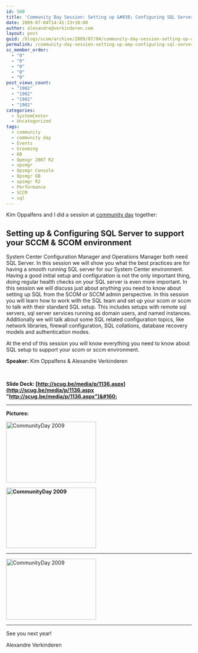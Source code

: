 ```yaml
---
id: 580
title: 'Community Day Session: Setting up &#038; Configuring SQL Server to support your SCCM &#038; SCOM environment'
date: 2009-07-04T14:41:13+10:00
author: alexandre@verkinderen.com
layout: post
guid: /blogs/scom/archive/2009/07/04/community-day-session-setting-up-amp-configuring-sql-server-to-support-your-sccm-amp-scom-environment.aspx
permalink: /community-day-session-setting-up-amp-configuring-sql-server-to-support-your-sccm-amp-scom-environment/
sc_member_order:
  - "0"
  - "0"
  - "0"
  - "0"
  - "0"
post_views_count:
  - "1902"
  - "1902"
  - "1902"
  - "1902"
categories:
  - SystemCenter
  - Uncategorized
tags:
  - community
  - community day
  - Events
  - Grooming
  - KB
  - Opmsgr 2007 R2
  - opsmgr
  - Opsmgr Console
  - Opsmgr DB
  - opsmgr R2
  - Performance
  - SCCM
  - sql
---
```

Kim Oppalfens and I did a session at <a href="http://www.communityday.be" target="_blank">community day</a> together:

## Setting up & Configuring SQL Server to support your SCCM & SCOM environment

System Center Configuration Manager and Operations Manager both need SQL Server. In this session we will show you what the best practices are for having a smooth running SQL server for our System Center environment. Having a good initial setup and configuration is not the only important thing, doing regular health checks on your SQL server is even more important. In this session we will discuss just about anything you need to know about setting up SQL from the SCOM or SCCM admin perspective. In this session you will learn how to work with the SQL team and set up your scom or sccm to talk with their standard SQL setup. This includes setups with remote sql servers, sql server services running as domain users, and named instances. Additionally we will talk about some SQL related configuration topics, like network libraries, firewall configuration, SQL collations, database recovery models and authentication modes.

At the end of this session you will know everything you need to know about SQL setup to support your scom or sccm environment.

**Speaker:** Kim Oppalfens & Alexandre Verkinderen

&#160;

**Slide Deck: [http://scug.be/media/p/1136.aspx](http://scug.be/media/p/1136.aspx "http://scug.be/media/p/1136.aspx")&#160;**

****

**Pictures:**

[<img style="border-right: 0px;border-top: 0px;border-left: 0px;border-bottom: 0px" height="165" alt="CommunityDay 2009" src="https://mscloudstorage.blob.core.windows.net/mscloudstorage//2012/06/SIR_D80_DSC_3840_thumb_02B1C036.png" width="244" border="0" />](https://mscloudstorage.blob.core.windows.net/mscloudstorage//2012/06/SIR_D80_DSC_3840_755BD2FC.png) 

**[<img style="border-right: 0px;border-top: 0px;border-left: 0px;border-bottom: 0px" height="164" alt="CommunityDay 2009" src="https://mscloudstorage.blob.core.windows.net/mscloudstorage//2012/06/SIR_D80_DSC_3879_thumb_191438F0.png" width="244" border="0" />](https://mscloudstorage.blob.core.windows.net/mscloudstorage//2012/06/SIR_D80_DSC_3879_537FD49E.png)** 

****

[<img style="border-right: 0px;border-top: 0px;border-left: 0px;border-bottom: 0px" height="165" alt="CommunityDay 2009" src="https://mscloudstorage.blob.core.windows.net/mscloudstorage//2012/06/SIR_D80_DSC_3880_thumb_37022117.png" width="244" border="0" />](https://mscloudstorage.blob.core.windows.net/mscloudstorage//2012/06/SIR_D80_DSC_3880_25A1E60C.png) 

****

See you next year!

Alexandre Verkinderen